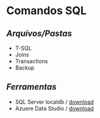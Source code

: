 # **Comandos SQL**

## *Arquivos/Pastas*
- T-SQL
- Joins
- Transactions
- Backup

## *Ferramentas*
- SQL Server localdb / [download](https://learn.microsoft.com/pt-br/sql/database-engine/configure-windows/sql-server-express-localdb?view=sql-server-ver16)
- Azuere Data Studio / [download](https://learn.microsoft.com/pt-br/sql/azure-data-studio/download-azure-data-studio?view=sql-server-ver16)

